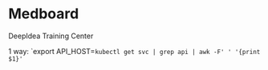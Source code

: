 # Medboard
DeepIdea Training Center

1 way: `export API_HOST=``kubectl get svc | grep api | awk -F' ' '{print $1}'``
